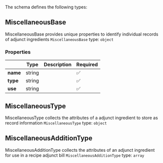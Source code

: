 The schema defines the following types:

## MiscellaneousBase
MiscellaneousBase provides unique properties to identify individual records of adjunct ingredients
`MiscellaneousBase` type: `object`

### Properties

|   |Type|Description|Required|
|---|----|-----------|--------|
| **name** | string|  | :white_check_mark: |
| **type** | string|  | :white_check_mark: |
| **use** | string|  | :white_check_mark: |

## MiscellaneousType
MiscellaneousType collects the attributes of a adjunct ingredient to store as record information
`MiscellaneousType` type: `object`


## MiscellaneousAdditionType
MiscellaneousAdditionType collects the attributes of an adjunct ingredient for use in a recipe adjunct bill
`MiscellaneousAdditionType` type: `array`


